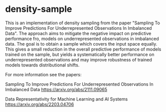 # density-sample
This is an implementation of density sampling from the paper "Sampling To Improve Predictions For Underrepresented Observations In Imbalanced Data". 
The approach aims to mitigate the negative impact on predictive performance fro, models on underrepresented observations in imbalanced data.
The goal is to obtain a sample which covers the input space equally. This gives a small reduction in the overall predictive performance of models trained on the sample, but yields a systematically better performance on underrepresented observations and may improve robustness of trained models towards distributional shifts. 

For more information see the papers:

Sampling To Improve Predictions For Underrepresented Observations In Imbalanced Data https://arxiv.org/abs/2111.09065

Data Representativity for Machine Learning and AI Systems https://arxiv.org/abs/2203.04706

